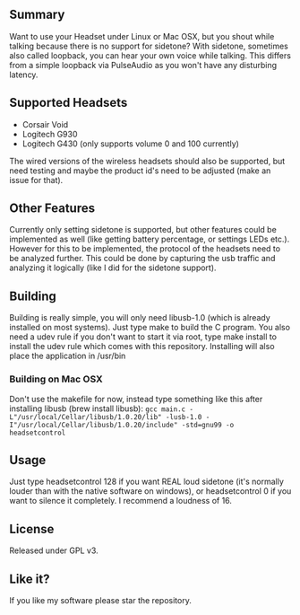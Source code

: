 ## Summary

Want to use your Headset under Linux or Mac OSX, but you shout while talking because there is no support for sidetone? With sidetone, sometimes also called loopback, you can hear your own voice while
talking. This differs from a simple loopback via PulseAudio as you won't have any disturbing latency.

## Supported Headsets

- Corsair Void
- Logitech G930
- Logitech G430 (only supports volume 0 and 100 currently)

The wired versions of the wireless headsets should also be supported, but need testing and maybe the product id's need to be adjusted (make an issue for that).

## Other Features

Currently only setting sidetone is supported, but other features could be implemented as well (like getting battery percentage, or settings LEDs etc.). However for this to be implemented, the protocol of the headsets need to be analyzed further. This could be done by capturing the usb traffic and analyzing it logically (like I did for the sidetone support).

## Building

Building is really simple, you will only need libusb-1.0 (which is already installed on most systems). Just type make to build the C program.
You also need a udev rule if you don't want to start it via root, type make install to install the udev rule which comes with this repository. Installing will also place the application in /usr/bin

### Building on Mac OSX

Don't use the makefile for now, instead type something like this after installing libusb (brew install libusb): `gcc main.c -L"/usr/local/Cellar/libusb/1.0.20/lib" -lusb-1.0 -I"/usr/local/Cellar/libusb/1.0.20/include" -std=gnu99 -o headsetcontrol`

## Usage

Just type headsetcontrol 128 if you want REAL loud sidetone (it's normally louder than with the native software on windows), or headsetcontrol 0 if you want to silence it completely. I recommend a loudness of 16.

## License

Released under GPL v3.

## Like it?

If you like my software please star the repository.
